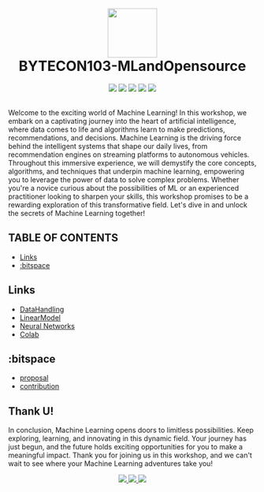 <div align="center" style="text-align:center">
  <h1>
  <img src="https://github.com/t-aswath/Bytecon100-Yuvenza/assets/119417646/c4f6bfcf-0a00-44c2-8ca1-b06648dab4e9" width="100">
  <br>
    BYTECON103-MLandOpensource
  </h1>
  <img src="https://img.shields.io/badge/github-%23121011.svg?style=for-the-badge&logo=github&logoColor=white">
  <img src="https://img.shields.io/badge/python-3670A0?style=for-the-badge&logo=python&logoColor=white&color=black">
  <img src="https://img.shields.io/badge/:bitspace x Magnus-%23121011?style=for-the-badge&logoColor=%23ffffff&color=%23000000">
  <img src="https://img.shields.io/badge/TensorFlow-%23FF6F00.svg?style=for-the-badge&logo=TensorFlow&logoColor=white&color=black">
  <img src="https://img.shields.io/badge/Notion-%23000000.svg?style=for-the-badge&logo=notion&logoColor=white">
</div>
<br>
<p>Welcome to the exciting world of Machine Learning! In this workshop, we embark on a captivating journey into the heart of artificial intelligence, where data comes to life and algorithms learn to make predictions, recommendations, and decisions. Machine Learning is the driving force behind the intelligent systems that shape our daily lives, from recommendation engines on streaming platforms to autonomous vehicles. Throughout this immersive experience, we will demystify the core concepts, algorithms, and techniques that underpin machine learning, empowering you to leverage the power of data to solve complex problems. Whether you're a novice curious about the possibilities of ML or an experienced practitioner looking to sharpen your skills, this workshop promises to be a rewarding exploration of this transformative field. Let's dive in and unlock the secrets of Machine Learning together!</p>

## TABLE OF CONTENTS
- [Links](#links)
- [:bitspace](#bitspace)

## Links
- [DataHandling](https://drive.google.com/drive/folders/1nUnKPxm4daaQ44PvkZJKZ-weXgzWzlGc?usp=sharing)
- [LinearModel](https://www.kaggle.com/code/titanrocky/linearRegExample2)
- [Neural Networks](https://colab.research.google.com/drive/1mglOn5xAueEhktR5gTnNzscqylVViBnv?usp=sharing)
- [Colab](https://colab.google/)

## :bitspace
- [proposal](https://github.com/bitspaceorg/.github/blob/main/CONTRIBUTORS.md#proposal)
- [contribution](https://github.com/bitspaceorg/.github/blob/main/CONTRIBUTORS.md#pull-requests)

## Thank U!
In conclusion, Machine Learning opens doors to limitless possibilities. Keep exploring, learning, and innovating in this dynamic field. Your journey has just begun, and the future holds exciting opportunities for you to make a meaningful impact. Thank you for joining us in this workshop, and we can't wait to see where your Machine Learning adventures take you!
<div align="center"><a href="https://www.linkedin.com/company/91385462">
<img src="https://img.shields.io/badge/LinkedIn-0077B5?style=for-the-badge&logo=linkedin&logoColor=white" />
</a>
<a href="https://twitter.com/bitspaceorg">
<img src="https://img.shields.io/badge/Twitter-1DA1F2?style=for-the-badge&logo=twitter&logoColor=white" />
</a>
<a href="https://www.instagram.com/bitspaceorg">
<img src="https://img.shields.io/badge/Instagram-E4405F?style=for-the-badge&logo=instagram&logoColor=white" />
</a>
</div>
